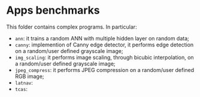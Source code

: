 # Apps benchmarks

This folder contains complex programs. In particular:
- `ann`: it trains a random ANN with multiple hidden layer on random data;
- `canny`: implemention of Canny edge detector, it performs edge detection on a random/user defined grayscale image;
- `img_scaling`: it performs image scaling, through bicubic interpolation, on a random/user defined grayscale image;
- `jpeg_compress`: it performs JPEG compression on a random/user defined RGB image;
- `latnav`:
- `tcas`:

